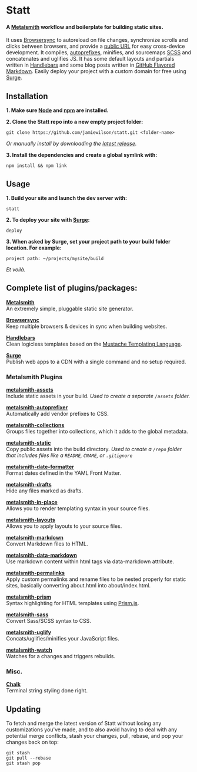 # Statt
#### A [Metalsmith](http://metalsmith.io) workflow and boilerplate for building static sites.

It uses [Browsersync](http://browsersync.io) to autoreload on file changes, synchronize scrolls and clicks between browsers, and provide a [public URL](http://localtunnel.me) for easy cross-device development. It compiles, [autoprefixes](https://github.com/postcss/autoprefixer), minifies, and sourcemaps [SCSS](http://sass-lang.com/) and concatenates and uglifies JS. It has some default layouts and partials written in [Handlebars](http://handlebarsjs.com) and some blog posts written in [GitHub Flavored Markdown](https://help.github.com/articles/github-flavored-markdown/). Easily deploy your project with a custom domain for free using [Surge](https://surge.sh).

## Installation

**1. Make sure [Node](http://nodejs.org) and [npm](https://docs.npmjs.com/getting-started/installing-node) are installed.**

**2. Clone the Statt repo into a new empty project folder:**

```
git clone https://github.com/jamiewilson/statt.git <folder-name>
```

_Or manually install by downloading the [latest release](https://github.com/jamiewilson/statt/releases)._

**3. Install the dependencies and create a global symlink with:**

```
npm install && npm link
```

## Usage

**1. Build your site and launch the dev server with:**

```
statt
```

**2. To deploy your site with [Surge](https://surge.sh/):**

```
deploy
```

**3. When asked by Surge, set your project path to your build folder location. For example:**

```
project path: ~/projects/mysite/build
```

_Et voilà._

## Complete list of plugins/packages:

**[Metalsmith](http://metalsmith.io)**  
An extremely simple, pluggable static site generator.

**[Browsersync](https://github.com/Browsersync/browser-sync)**  
Keep multiple browsers & devices in sync when building websites.

**[Handlebars](http://handlebarsjs.com/)**  
Clean logicless templates based on the [Mustache Templating Language](http://mustache.github.com/).

**[Surge](https://github.com/sintaxi/surge)**  
Publish web apps to a CDN with a single command and no setup required.

### Metalsmith Plugins

**[metalsmith-assets](https://github.com/treygriffith/metalsmith-assets)**  
Include static assets in your build. _Used to create a separate `/assets` folder._

**[metalsmith-autoprefixer](https://github.com/esundahl/metalsmith-autoprefixer)**  
Automatically add vendor prefixes to CSS.

**[metalsmith-collections](https://github.com/segmentio/metalsmith-collections)**  
Groups files together into collections, which it adds to the global metadata.

**[metalsmith-static](https://github.com/TheHydroImpulse/metalsmith-static)**  
Copy public assets into the build directory. _Used to create a `/repo` folder that includes files like a `README`, `CNAME`, or `.gitignore`_

**[metalsmith-date-formatter](https://github.com/hellatan/metalsmith-date-formatter)**  
Format dates defined in the YAML Front Matter.

**[metalsmith-drafts](https://github.com/segmentio/metalsmith-drafts)**  
Hide any files marked as drafts.

**[metalsmith-in-place](https://github.com/superwolff/metalsmith-in-place)**  
Allows you to render templating syntax in your source files.

**[metalsmith-layouts](https://github.com/superwolff/metalsmith-in-place)**  
Allows you to apply layouts to your source files.

**[metalsmith-markdown](https://github.com/segmentio/metalsmith-markdown)**  
Convert Markdown files to HTML.

**[metalsmith-data-markdown](https://github.com/majodev/metalsmith-data-markdown)**  
Use markdown content within html tags via data-markdown attribute.

**[metalsmith-permalinks](https://github.com/segmentio/metalsmith-permalinks)**  
Apply custom permalinks and rename files to be nested properly for static sites, basically converting about.html into about/index.html.

**[metalsmith-prism](https://github.com/Availity/metalsmith-prism)**  
Syntax highlighting for HTML templates using [Prism.js](http://prismjs.com/).

**[metalsmith-sass](https://github.com/stevenschobert/metalsmith-sass)**  
Convert Sass/SCSS syntax to CSS.

**[metalsmith-uglify](https://github.com/ksmithut/metalsmith-uglify)**  
Concats/uglifies/minifies your JavaScript files.

**[metalsmith-watch](https://github.com/FWeinb/metalsmith-watch)**  
Watches for a changes and triggers rebuilds.

### Misc.

**[Chalk](https://github.com/chalk/chalk)**  
Terminal string styling done right.

## Updating
To fetch and merge the latest version of Statt without losing any customizations you've made, and to also avoid having to deal with any potential merge conflicts, stash your changes, pull, rebase, and pop your changes back on top:

```
git stash
git pull --rebase
git stash pop
```
